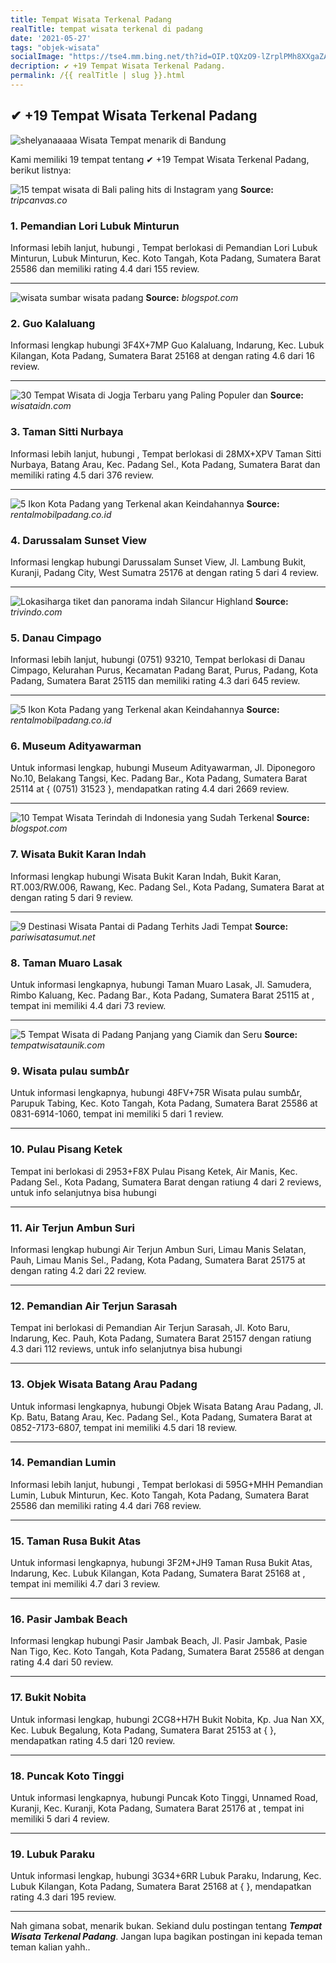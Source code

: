 ```yaml
---
title: Tempat Wisata Terkenal Padang
realTitle: tempat wisata terkenal di padang
date: '2021-05-27'
tags: "objek-wisata"
socialImage: "https://tse4.mm.bing.net/th?id=OIP.tQXzO9-lZrplPMh8XXgaZAHaE6&amp;pid=15.1"
decription: ✔ +19 Tempat Wisata Terkenal Padang.
permalink: /{{ realTitle | slug }}.html
---
```


## ✔ +19 Tempat Wisata Terkenal Padang

![shelyanaaaaa Wisata Tempat menarik di Bandung](http://female.store.co.id/images/Image/images/kawah-putih.jpg)



Kami memiliki 19 tempat tentang ✔ +19 Tempat Wisata Terkenal Padang, berikut listnya:



![15 tempat wisata di Bali paling hits di Instagram yang ](https://tse4.mm.bing.net/th?id=OIP.wBk0FuaHX1zELJWmKsJUpQHaD4&amp;pid=15.1)
**Source:** _tripcanvas.co_


### 1. Pemandian Lori Lubuk Minturun



Informasi lebih lanjut, hubungi , Tempat berlokasi di Pemandian Lori Lubuk Minturun, Lubuk Minturun, Kec. Koto Tangah, Kota Padang, Sumatera Barat 25586 dan memiliki rating 4.4 dari 155 review.

---


![wisata sumbar wisata padang](https://tse2.mm.bing.net/th?id=OIP.2Kc9dsh-zsoum_5f-dSRrgHaE6&amp;pid=15.1)
**Source:** _blogspot.com_


### 2. Guo Kalaluang



Informasi lengkap hubungi 3F4X+7MP Guo Kalaluang, Indarung, Kec. Lubuk Kilangan, Kota Padang, Sumatera Barat 25168 at  dengan rating 4.6 dari 16 review.

---


![30 Tempat Wisata di Jogja Terbaru yang Paling Populer dan ](https://tse4.mm.bing.net/th?id=OIP.epN64BaUyovxPJYwaOTwswHaEc&amp;pid=15.1)
**Source:** _wisataidn.com_


### 3. Taman Sitti Nurbaya



Informasi lebih lanjut, hubungi , Tempat berlokasi di 28MX+XPV Taman Sitti Nurbaya, Batang Arau, Kec. Padang Sel., Kota Padang, Sumatera Barat dan memiliki rating 4.5 dari 376 review.

---


![5 Ikon Kota Padang yang Terkenal akan Keindahannya ](https://tse4.mm.bing.net/th?id=OIP.3q1IzT_0BkJhP55Ud3eAAAHaEU&amp;pid=15.1)
**Source:** _rentalmobilpadang.co.id_


### 4. Darussalam Sunset View



Informasi lengkap hubungi Darussalam Sunset View, Jl. Lambung Bukit, Kuranji, Padang City, West Sumatra 25176 at  dengan rating 5 dari 4 review.

---


![Lokasiharga tiket dan panorama indah Silancur Highland ](https://tse3.mm.bing.net/th?id=OIP.embeLYS7Pykk1MdkuHLBsQHaE8&amp;pid=15.1)
**Source:** _trivindo.com_


### 5. Danau Cimpago



Informasi lebih lanjut, hubungi (0751) 93210, Tempat berlokasi di Danau Cimpago, Kelurahan Purus, Kecamatan Padang Barat, Purus, Padang, Kota Padang, Sumatera Barat 25115 dan memiliki rating 4.3 dari 645 review.

---


![5 Ikon Kota Padang yang Terkenal akan Keindahannya ](https://tse1.mm.bing.net/th?id=OIP.9Mjj5r8T5EaQnqU93DN76AHaE8&amp;pid=15.1)
**Source:** _rentalmobilpadang.co.id_


### 6. Museum Adityawarman



Untuk informasi lengkap, hubungi Museum Adityawarman, Jl. Diponegoro No.10, Belakang Tangsi, Kec. Padang Bar., Kota Padang, Sumatera Barat 25114 at { (0751) 31523 }, mendapatkan rating 4.4 dari 2669 review.

---


![10 Tempat Wisata Terindah di Indonesia yang Sudah Terkenal ](https://tse3.mm.bing.net/th?id=OIP.4v3cHiqE9UgyaCVtV-7o4wHaDX&amp;pid=15.1)
**Source:** _blogspot.com_


### 7. Wisata Bukit Karan Indah



Informasi lengkap hubungi Wisata Bukit Karan Indah, Bukit Karan, RT.003/RW.006, Rawang, Kec. Padang Sel., Kota Padang, Sumatera Barat at  dengan rating 5 dari 9 review.

---


![9 Destinasi Wisata Pantai di Padang Terhits Jadi Tempat ](https://tse1.mm.bing.net/th?id=OIP.3g5XmvukWHrM0UoPlwyaKAHaFS&amp;pid=15.1)
**Source:** _pariwisatasumut.net_


### 8. Taman Muaro Lasak



Untuk informasi lengkapnya, hubungi Taman Muaro Lasak, Jl. Samudera, Rimbo Kaluang, Kec. Padang Bar., Kota Padang, Sumatera Barat 25115 at , tempat ini memiliki 4.4 dari 73 review.

---


![5 Tempat Wisata di Padang Panjang yang Ciamik dan Seru ](https://tse1.mm.bing.net/th?id=OIP.ONR1QE-_ZM7aVQ-8bFnXEAHaEP&amp;pid=15.1)
**Source:** _tempatwisataunik.com_


### 9. Wisata pulau sumb∆r



Untuk informasi lengkapnya, hubungi 48FV+75R Wisata pulau sumb∆r, Parupuk Tabing, Kec. Koto Tangah, Kota Padang, Sumatera Barat 25586 at 0831-6914-1060, tempat ini memiliki 5 dari 1 review.

---


### 10. Pulau Pisang Ketek



Tempat ini berlokasi di 2953+F8X Pulau Pisang Ketek, Air Manis, Kec. Padang Sel., Kota Padang, Sumatera Barat dengan ratiung 4 dari 2 reviews, untuk info selanjutnya bisa hubungi 

---


### 11. Air Terjun Ambun Suri



Informasi lengkap hubungi Air Terjun Ambun Suri, Limau Manis Selatan, Pauh, Limau Manis Sel., Padang, Kota Padang, Sumatera Barat 25175 at  dengan rating 4.2 dari 22 review.

---


### 12. Pemandian Air Terjun Sarasah



Tempat ini berlokasi di Pemandian Air Terjun Sarasah, Jl. Koto Baru, Indarung, Kec. Pauh, Kota Padang, Sumatera Barat 25157 dengan ratiung 4.3 dari 112 reviews, untuk info selanjutnya bisa hubungi 

---


### 13. Objek Wisata Batang Arau Padang



Untuk informasi lengkapnya, hubungi Objek Wisata Batang Arau Padang, Jl. Kp. Batu, Batang Arau, Kec. Padang Sel., Kota Padang, Sumatera Barat at 0852-7173-6807, tempat ini memiliki 4.5 dari 18 review.

---


### 14. Pemandian Lumin



Informasi lebih lanjut, hubungi , Tempat berlokasi di 595G+MHH Pemandian Lumin, Lubuk Minturun, Kec. Koto Tangah, Kota Padang, Sumatera Barat 25586 dan memiliki rating 4.4 dari 768 review.

---


### 15. Taman Rusa Bukit Atas



Untuk informasi lengkapnya, hubungi 3F2M+JH9 Taman Rusa Bukit Atas, Indarung, Kec. Lubuk Kilangan, Kota Padang, Sumatera Barat 25168 at , tempat ini memiliki 4.7 dari 3 review.

---


### 16. Pasir Jambak Beach



Informasi lengkap hubungi Pasir Jambak Beach, Jl. Pasir Jambak, Pasie Nan Tigo, Kec. Koto Tangah, Kota Padang, Sumatera Barat 25586 at  dengan rating 4.4 dari 50 review.

---


### 17. Bukit Nobita



Untuk informasi lengkap, hubungi 2CG8+H7H Bukit Nobita, Kp. Jua Nan XX, Kec. Lubuk Begalung, Kota Padang, Sumatera Barat 25153 at {  }, mendapatkan rating 4.5 dari 120 review.

---


### 18. Puncak Koto Tinggi



Untuk informasi lengkapnya, hubungi Puncak Koto Tinggi, Unnamed Road, Kuranji, Kec. Kuranji, Kota Padang, Sumatera Barat 25176 at , tempat ini memiliki 5 dari 4 review.

---


### 19. Lubuk Paraku



Untuk informasi lengkap, hubungi 3G34+6RR Lubuk Paraku, Indarung, Kec. Lubuk Kilangan, Kota Padang, Sumatera Barat 25168 at {  }, mendapatkan rating 4.3 dari 195 review.

---









Nah gimana sobat, menarik bukan. Sekiand dulu postingan tentang ***Tempat Wisata Terkenal Padang***. Jangan lupa bagikan postingan ini kepada teman teman kalian yahh..
